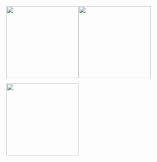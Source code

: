 <img src="https://github.com/iBy3l/Fashion/blob/main/img/fundo/fundo1.png" width="190"><img src="https://github.com/iBy3l/Fashion/blob/main/img/fundo/fundo2.png" width="190"></p><img src="https://github.com/iBy3l/Fashion/blob/main/img/fundo/fundo3.png" width="190"></p>



